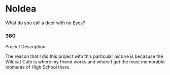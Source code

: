 # NoIdea
What do you call a deer with no Eyes?

### 360

<script src='//vizor.io/static/scripts/vizor-360-embed.js' data-vizorurl='//vizor.io/embed/willharrell/what'></script>

Project Description

The reason that I did this project with this particular picture is becasuse the Wildcat Cafe is where my friend works and where I got the most memorable moments of High School there.

